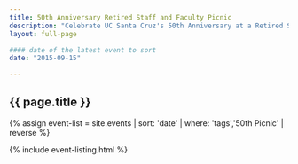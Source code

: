 ```yaml
---
title: 50th Anniversary Retired Staff and Faculty Picnic
description: "Celebrate UC Santa Cruz's 50th Anniversary at a Retired Staff and Faculty Picnic."
layout: full-page

#### date of the latest event to sort
date: "2015-09-15"

---
```

<section id="main-content">
<div class="grid-container large">
<section class="heading">
<h2 class="underline">{{ page.title }}</h2>
</section>

<div class="events-card-list fade-out-siblings">
{% assign event-list = site.events | sort: 'date' | where: 'tags','50th Picnic' | reverse %}

{% include event-listing.html %}
